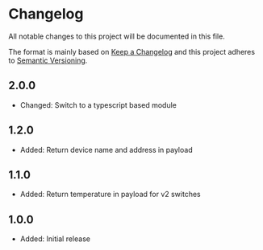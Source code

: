 # Changelog

All notable changes to this project will be documented in this file.

The format is mainly based on [Keep a Changelog](http://keepachangelog.com/)
and this project adheres to [Semantic Versioning](http://semver.org/).

## 2.0.0

- Changed: Switch to a typescript based module

## 1.2.0

- Added: Return device name and address in payload

## 1.1.0

- Added: Return temperature in payload for v2 switches

## 1.0.0

- Added: Initial release
